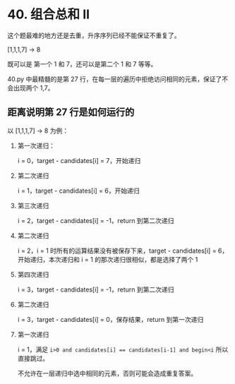 # 40. 组合总和 II
这个题最难的地方还是去重，升序序列已经不能保证不重复了。

[1,1,1,7] -> 8

既可以是 第一个 1 和 7，还可以是第二个 1 和 7 等等。

40.py 中最精髓的是第 27 行，在每一层的遍历中拒绝访问相同的元素，保证了不会出现两个 1,7。

## 距离说明第 27 行是如何运行的
以 [1,1,1,7] -> 8 为例：

1. 第一次递归：

    i = 0，target - candidates[i] = 7，开始递归

2. 第二次递归

    i = 1，target - candidates[i] = 6，开始递归

3. 第三次递归

    i = 2，target - candidates[i] = -1，return 到第二次递归

4. 第二次递归

    i = 2，i = 1 时所有的运算结果没有被保存下来，target - candidates[i] = 6，开始递归，本次递归和 i = 1 的那次递归很相似，都是选择了两个 1

5. 第四次递归

    i = 3，target - candidates[i] = -1，return 到第二次递归

6. 第二次递归

    i = 3，target - candidates[i] = 0，保存结果，return 到第一次递归

7. 第一次递归

    i = 1，满足 `i>0 and candidates[i] == candidates[i-1] and begin<i` 所以直接跳过。

    不允许在一层递归中选中相同的元素，否则可能会造成重复答案。
